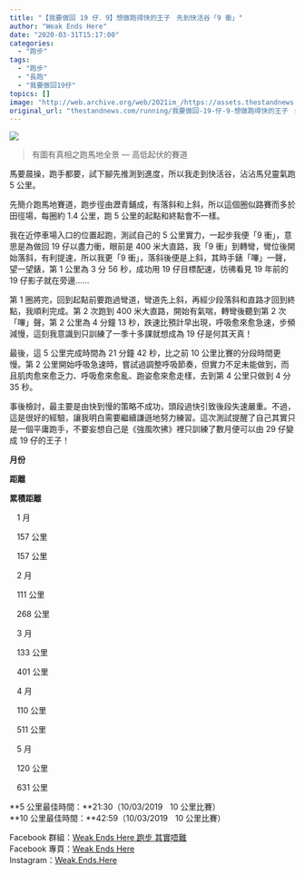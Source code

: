 ```yaml
---
title: "【我要做回 19 仔．9】想做跑得快的王子ㅤ先到快活谷「9 衝」"
author: "Weak Ends Here"
date: "2020-03-31T15:17:00"
categories:
  - "跑步"
tags:
  - "跑步"
  - "長跑"
  - "我要做回19仔"
topics: []
image: "http://web.archive.org/web/2021im_/https://assets.thestandnews.com/media/photos/90759690_0yv8U.jpg"
original_url: "thestandnews.com/running/我要做回-19-仔-9-想做跑得快的王子ᅠ先到快活谷-9-衝"
---
```

![](http://web.archive.org/web/2021im_/https://assets.thestandnews.com/media/photos/90759690_0yv8U.jpg)
> 有圖有真相之跑馬地全景 — 高低起伏的賽道

馬要晨操，跑手都要，試下腳先推測到進度，所以我走到快活谷，沾沾馬兒靈氣跑 5 公里。

先簡介跑馬地賽道，跑步徑由瀝青鋪成，有落斜和上斜，所以這個圈似路賽而多於田徑場，每圈約 1.4 公里，跑 5 公里的起點和終點會不一樣。

我在近停車場入口的位置起跑，測試自己的 5 公里實力，一起步我便「9 衝」，意思是為做回 19 仔以盡力衝，眼前是 400 米大直路，我「9 衝」到轉彎，彎位後開始落斜，有利提速，所以我更「9 衝」，落斜後便是上斜，其時手錶「嗶」一聲，望一望錶，第 1 公里為 3 分 56 秒，成功用 19 仔目標配速，彷彿看見 19 年前的 19 仔影子就在旁邊……

第 1 圈將完，回到起點前要跑過彎道，彎道先上斜，再經少段落斜和直路才回到終點，我順利完成。第 2 次跑到 400 米大直路，開始有氣喘，轉彎後聽到第 2 次「嗶」聲，第 2 公里為 4 分鐘 13 秒，跌速比預計早出現，呼吸愈來愈急速，步頻減慢，這刻我意識到只訓練了一季十多課就想成為 19 仔是何其天真！

最後，這 5 公里完成時間為 21 分鐘 42 秒，比之前 10 公里比賽的分段時間更慢。第 2 公里開始呼吸急速時，嘗試過調整呼吸節奏，但實力不足未能做到，而且肌肉愈來愈乏力、呼吸愈來愈亂、跑姿愈來愈走樣，去到第 4 公里只做到 4 分 35 秒。

事後檢討，最主要是由快到慢的策略不成功，頭段過快引致後段失速嚴重。不過，這是很好的經驗，讓我明白需要繼續謙遜地努力練習。這次測試提醒了自己其實只是一個平庸跑手，不要妄想自己是《強風吹拂》裡只訓練了數月便可以由 29 仔變成 19 仔的王子！

**月份**

**距離**

**累積距離**

ㅤ1 月ㅤ

ㅤ157 公里ㅤ

ㅤ157 公里ㅤ

ㅤ2 月ㅤ

ㅤ111 公里ㅤ

ㅤ268 公里ㅤ

ㅤ3 月ㅤ

ㅤ133 公里ㅤ

ㅤ401 公里ㅤ

ㅤ4 月ㅤ

ㅤ110 公里ㅤ

ㅤ511 公里ㅤ

ㅤ5 月ㅤ

ㅤ120 公里ㅤ

ㅤ631 公里ㅤ

**5 公里最佳時間：**21:30（10/03/2019ㅤ10 公里比賽）  
**10 公里最佳時間：**42:59（10/03/2019ㅤ10 公里比賽）

Facebook 群組：[Weak Ends Here 跑步 其實唔難](http://web.archive.org/web/20211229132702/https://www.facebook.com/groups/498772610150499/)  
Facebook 專頁：[Weak Ends Here](http://web.archive.org/web/20211229132702/https://www.facebook.com/Weak-Ends-Here-753770388079839/)  
Instagram：[Weak.Ends.Here](http://web.archive.org/web/20211229132702/https://www.instagram.com/weak.ends.here/)